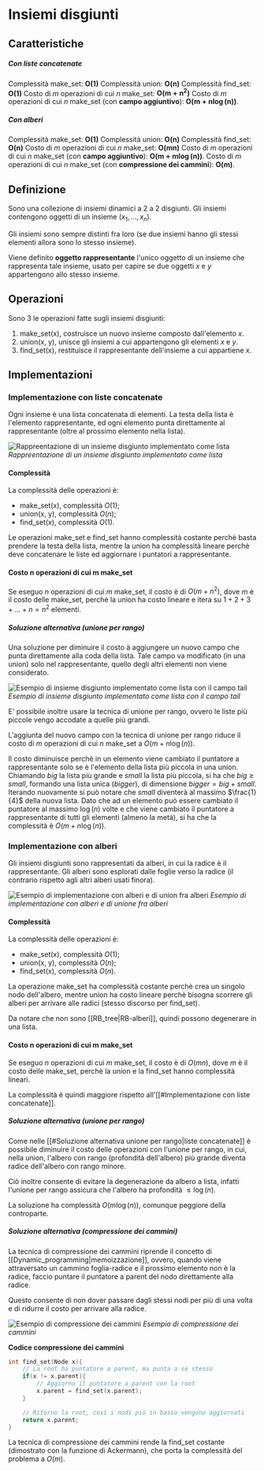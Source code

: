 # Insiemi disgiunti
## Caratteristiche
##### Con liste concatenate
Complessità make_set: $\boldsymbol{O(1)}$
Complessità union: $\boldsymbol{O(n)}$
Complessità find_set: $\boldsymbol{O(1)}$
Costo di $m$ operazioni di cui $n$ make_set: $\boldsymbol{O(m + n^2)}$
Costo di $m$ operazioni di cui $n$ make_set (con **campo aggiuntivo**): $\boldsymbol{O(m+n\log(n))}$.

##### Con alberi
Complessità make_set: $\boldsymbol{O(1)}$
Complessità union: $\boldsymbol{O(n)}$
Complessità find_set: $\boldsymbol{O(n)}$
Costo di $m$ operazioni di cui $n$ make_set: $\boldsymbol{O(mn)}$
Costo di $m$ operazioni di cui $n$ make_set (con **campo aggiuntivo**): $\boldsymbol{O(m+m\log(n))}$.
Costo di $m$ operazioni di cui $n$ make_set (con **compressione dei cammini**): $\boldsymbol{O(m)}$.

## Definizione
Sono una collezione di insiemi dinamici a 2 a 2 disgiunti. 
Gli insiemi contengono oggetti di un insieme $(x_1, ..., x_n)$.

Gli insiemi sono sempre distinti fra loro (se due insiemi hanno gli stessi elementi allora sono lo stesso insieme).

Viene definito **oggetto rappresentante** l'unico oggetto di un insieme che rappresenta tale insieme, usato per capire se due oggetti $x$ e $y$ appartengono allo stesso insieme.

## Operazioni
Sono 3 le operazioni fatte sugli insiemi disgiunti:
1. make_set(x), costruisce un nuovo insieme composto dall'elemento $x$.
2. union(x, y), unisce gli insiemi a cui appartengono gli elementi $x$ e $y$.
3. find_set(x), restituisce il rappresentante dell'insieme a cui appartiene $x$.

## Implementazioni
### Implementazione con liste concatenate
Ogni insieme è una lista concatenata di elementi.
La testa della lista è l'elemento rappresentante, ed ogni elemento punta direttamente al rappresentante (oltre al prossimo elemento nella lista).

![Rappreentazione di un insieme disgiunto implementato come lista](Images/disjoint_set.png)
*Rappreentazione di un insieme disgiunto implementato come lista*

#### Complessità
La complessità delle operazioni è:
- make_set(x), complessità $O(1)$;
- union(x, y), complessità $O(n)$;
- find_set(x), complessità $O(1)$.

Le operazioni make_set e find_set hanno complessità costante perchè basta prendere la testa della lista, mentre la union ha complessità lineare perchè deve concatenare le liste ed aggiornare i puntatori a rappresentante.

#### Costo $\boldsymbol{n}$ operazioni di cui $\boldsymbol{m}$ make_set
Se eseguo $n$ operazioni di cui $m$ make_set, il costo è di $O(m + n^2)$, dove $m$ è il costo delle make_set, perchè la union ha costo lineare e itera su $1 + 2 + 3 + ... + n = n^2$ elementi.

##### Soluzione alternativa (unione per rango)
Una soluzione per diminuire il costo à aggiungere un nuovo campo che punta direttamente alla coda della lista.
Tale campo va modificato (in una union) solo nel rappresentante, quello degli altri elementi non viene considerato.

![Esempio di insieme disgiunto implementato come lista con il campo tail](Images/ranked_disjoint_set.png)
*Esempio di insieme disgiunto implementato come lista con il campo tail*

E' possibile inoltre usare la tecnica di unione per rango, ovvero le liste più piccole vengo accodate a quelle più grandi.

L'aggiunta del nuovo campo con la tecnica di unione per rango riduce il costo di $m$ operazioni di cui $n$ make_set a $O(m + n\log(n))$.

Il costo diminuisce perchè in un elemento viene cambiato il puntatore a rappresentante solo se è l'elemento della lista più piccola in una union.
Chiamando *big* la lista più grande e _small_ la lista più piccola, si ha che $big \ge small$, formando una lista unica (*bigger*), di dimensione $bigger = big + small$.
Iterando nuovamente si può notare che *small* diventerà al massimo $\frac{1}{4}$ della nuova lista.
Dato che ad un elemento può essere cambiato il puntatore al massimo $\log(n)$ volte e che viene cambiato il puntatore a rappresentante di tutti gli elementi (almeno la metà), si ha che la complessità è $O(m + n\log(n))$.

### Implementazione con alberi
Gli insiemi disgiunti sono rappresentati da alberi, in cui la radice è il rappresentante.
Gli alberi sono esplorati dalle foglie verso la radice (il contrario rispetto agli altri alberi usati finora).

![Esempio di implementazione con alberi e di union fra alberi](Images/tree_disjoint_set.png)
*Esempio di implementazione con alberi e di unione fra alberi*

#### Complessità
La complessità delle operazioni è:
- make_set(x), complessità $O(1)$;
- union(x, y), complessità $O(n)$;
- find_set(x), complessità $O(n)$.

La operazione make_set ha complessità costante perchè crea un singolo nodo dell'albero, mentre union ha costo lineare perchè bisogna scorrere gli alberi per arrivare alle radici (stesso discorso per find_set).

Da notare che non sono [[RB_tree|RB-alberi]], quindi possono degenerare in una lista.

#### Costo $\boldsymbol{n}$ operazioni di cui $\boldsymbol{m}$ make_set
Se eseguo $n$ operazioni di cui $m$ make_set, il costo è di $O(mn)$, dove $m$ è il costo delle make_set, perchè la union e la find_set hanno complessità lineari.

La complessità è quindi maggiore rispetto all'[[#Implementazione con liste concatenate]].

##### Soluzione alternativa (unione per rango)
Come nelle [[#Soluzione alternativa unione per rango|liste concatenate]] è possibile diminuire il costo delle operazioni con l'unione per rango, in cui, nella union, l'albero con rango (profondità dell'albero) più grande diventa radice dell'albero con rango minore.

Ciò inoltre consente di evitare la degenerazione da albero a lista, infatti l'unione per rango assicura che l'albero ha profondità $\le \log(n)$.

La soluzione ha complessità $O(m\log(n))$, comunque peggiore della controparte.

##### Soluzione alternativa (compressione dei cammini)
La tecnica di compressione dei cammini riprende il concetto di [[Dynamic_programming|memoizzazione]], ovvero, quando viene attraversato un cammino foglia-radice e il prossimo elemento non è la radice, faccio puntare il puntatore a parent del nodo direttamente alla radice.

Questo consente di non dover passare dagli stessi nodi per più di una volta e di ridurre il costo per arrivare alla radice.

![Esempio di compressione dei cammini](Images/tree_compression.png)
*Esempio di compressione dei cammini*

**Codice compressione dei cammini**
````c
int find_set(Node x){
	// La root ha puntatore a parent, ma punta a sè stesso
	if(x != x.parent){
		// Aggiorno il puntatore a parent con la root
		x.parent = find_set(x.parent);
	}

	// Ritorno la root, così i nodi più in basso vengono aggiornati
	return x.parent;
}
````

La tecnica di compressione dei cammini rende la find_set costante (dimostrato con la funzione di Ackermann), che porta la complessità del problema a $O(m)$.